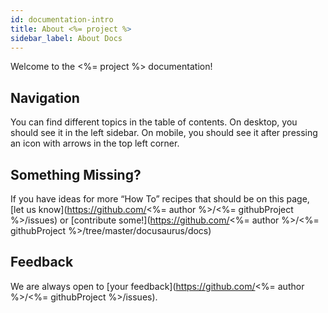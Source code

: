 ```yaml
---
id: documentation-intro
title: About <%= project %>
sidebar_label: About Docs
---
```


Welcome to the <%= project %> documentation!

## Navigation

You can find different topics in the table of contents. On desktop, you should see it in the left sidebar. On mobile, you should see it after pressing an icon with arrows in the top left corner.

## Something Missing?

If you have ideas for more “How To” recipes that should be on this page, [let us know](https://github.com/<%= author %>/<%= githubProject %>/issues) or [contribute some!](https://github.com/<%= author %>/<%= githubProject %>/tree/master/docusaurus/docs)

## Feedback

We are always open to [your feedback](https://github.com/<%= author %>/<%= githubProject %>/issues).
